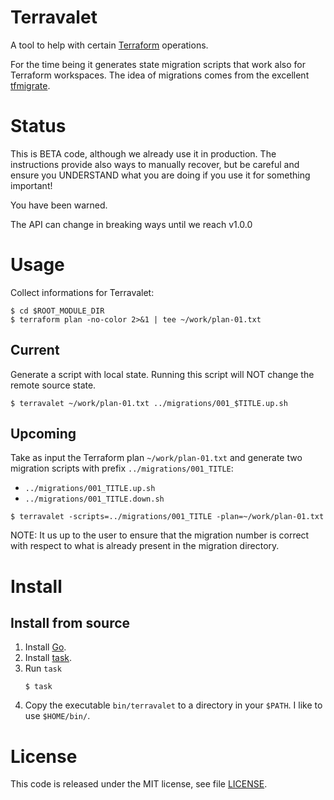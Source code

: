 # Terravalet

A tool to help with certain [Terraform](https://www.terraform.io/) operations.

For the time being it generates state migration scripts that work also for Terraform workspaces. The idea of migrations comes from the excellent [tfmigrate](https://github.com/minamijoyo/tfmigrate).

# Status

This is BETA code, although we already use it in production. The instructions provide also ways to manually recover, but be careful and ensure you UNDERSTAND what you are doing if you use it for something important!

You have been warned.

The API can change in breaking ways until we reach v1.0.0

# Usage

Collect informations for Terravalet:

```
$ cd $ROOT_MODULE_DIR
$ terraform plan -no-color 2>&1 | tee ~/work/plan-01.txt
```

## Current

Generate a script with local state.
Running this script will NOT change the remote source state.

```
$ terravalet ~/work/plan-01.txt ../migrations/001_$TITLE.up.sh
```

## Upcoming

Take as input the Terraform plan `~/work/plan-01.txt` and generate two migration scripts with prefix `../migrations/001_TITLE`:
- `../migrations/001_TITLE.up.sh`
- `../migrations/001_TITLE.down.sh`

```
$ terravalet -scripts=../migrations/001_TITLE -plan=~/work/plan-01.txt
```

NOTE: It us up to the user to ensure that the migration number is correct with respect to what is already present in the migration directory.

# Install

## Install from source

1. Install [Go](https://golang.org/).
2. Install [task](https://taskfile.dev/).
3. Run `task`
   ```
   $ task
   ```
4. Copy the executable `bin/terravalet` to a directory in your `$PATH`. I like to use `$HOME/bin/`.

# License

This code is released under the MIT license, see file [LICENSE](LICENSE).
